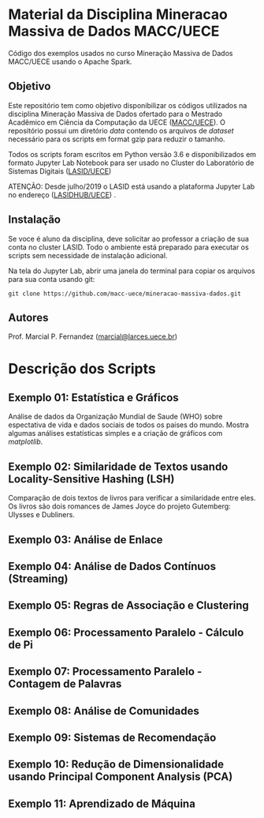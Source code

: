 # Material da Disciplina Mineracao Massiva de Dados MACC/UECE

Código dos exemplos usados no curso Mineração Massiva de Dados MACC/UECE usando o Apache Spark.

## Objetivo

Este repositório tem como objetivo disponibilizar os códigos utilizados na disciplina Mineração Massiva de Dados ofertado para o Mestrado Acadêmico em Ciência da Computação da UECE ([MACC/UECE](https://www.uece.br/macc)). O repositório possui um diretório *data* contendo os arquivos de *dataset* necessário para os scripts em format gzip para reduzir o tamanho. 

Todos os scripts foram escritos em Python versão 3.6 e disponibilizados em formato Jupyter Lab Notebook para ser usado no Cluster do Laboratório de Sistemas Digitais ([LASID/UECE](https://lasid.uece.br)) 

ATENÇÃO: Desde julho/2019 o LASID está usando a plataforma Jupyter Lab no endereço ([LASIDHUB/UECE](https://lasidhub.uece.br)) .

## Instalação

Se voce é aluno da disciplina, deve solicitar ao professor a criação de sua conta no cluster LASID. Todo o ambiente está preparado para executar os scripts sem necessidade de instalação adicional.

Na tela do Jupyter Lab, abrir uma janela do terminal para copiar os arquivos para sua conta usando git:

```
git clone https://github.com/macc-uece/mineracao-massiva-dados.git
```

## Autores

Prof. Marcial P. Fernandez (marcial@larces.uece.br)


# Descrição dos Scripts

## Exemplo 01: Estatística e Gráficos

Análise de dados da Organização Mundial de Saude (WHO) sobre espectativa de vida e dados sociais de todos os paises do mundo. Mostra algumas análises estatísticas simples e a criação de gráficos com *matplotlib*.

## Exemplo 02: Similaridade de Textos usando Locality-Sensitive Hashing (LSH)

Comparação de dois textos de livros para verificar a similaridade entre eles. Os livros são dois romances de James Joyce do projeto Gutemberg: Ulysses e Dubliners.

## Exemplo 03: Análise de Enlace

## Exemplo 04: Análise de Dados Contínuos (Streaming)

## Exemplo 05: Regras de Associação e Clustering

## Exemplo 06: Processamento Paralelo - Cálculo de Pi

## Exemplo 07: Processamento Paralelo - Contagem de Palavras 

## Exemplo 08: Análise de Comunidades

## Exemplo 09: Sistemas de Recomendação

## Exemplo 10: Redução de Dimensionalidade usando Principal Component Analysis (PCA) 

## Exemplo 11: Aprendizado de Máquina



